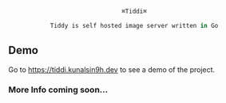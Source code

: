 <div align="center">

```py
⌘Tiddi⌘
```
```Ocaml
Tiddy is self hosted image server written in Go
```
</div>

## Demo
Go to https://tiddi.kunalsin9h.dev to see a demo of the project.

### More Info coming soon...